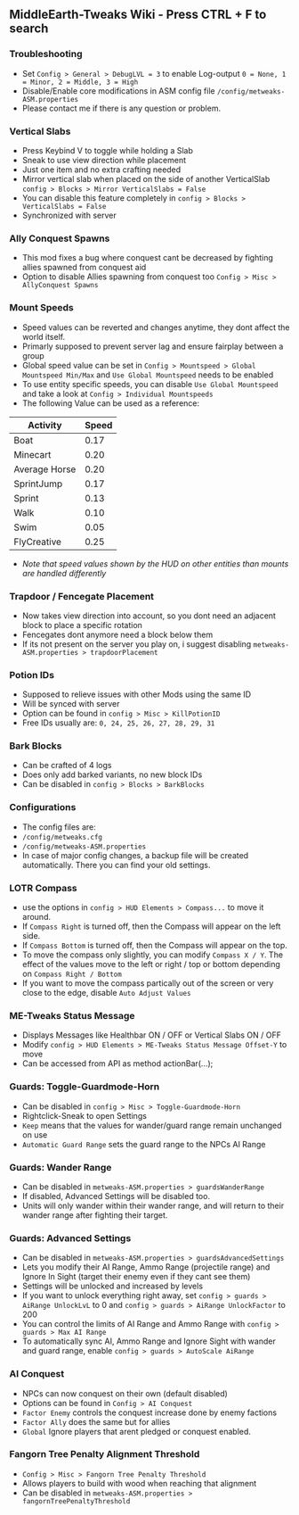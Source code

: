 ## MiddleEarth-Tweaks Wiki - Press CTRL + F to search

### Troubleshooting
- Set `Config > General > DebugLVL = 3` to enable Log-output `0 = None, 1 = Minor, 2 = Middle, 3 = High`
- Disable/Enable core modifications in ASM config file `/config/metweaks-ASM.properties`
- Please contact me if there is any question or problem.

### Vertical Slabs
- Press Keybind V to toggle while holding a Slab
- Sneak to use view direction while placement
- Just one item and no extra crafting needed
- Mirror vertical slab when placed on the side of another VerticalSlab `config > Blocks > Mirror VerticalSlabs = False`
- You can disable this feature completely in `config > Blocks > VerticalSlabs = False`
- Synchronized with server

### Ally Conquest Spawns
- This mod fixes a bug where conquest cant be decreased by fighting allies spawned from conquest aid
- Option to disable Allies spawning from conquest too `Config > Misc > AllyConquest Spawns`

### Mount Speeds
- Speed values can be reverted and changes anytime, they dont affect the world itself.
- Primarly supposed to prevent server lag and ensure fairplay between a group
- Global speed value can be set in `Config > Mountspeed > Global Mountspeed Min/Max` and `Use Global Mountspeed` needs to be enabled
- To use entity specific speeds, you can disable `Use Global Mountspeed` and take a look at `Config > Individual Mountspeeds`
- The following Value can be used as a reference:

| Activity   | Speed |
| --------- | ------- |
| Boat | 0.17   |
| Minecart | 0.20   |
| Average Horse | 0.20   |
| SprintJump | 0.17   |
| Sprint | 0.13   |
| Walk | 0.10   |
| Swim | 0.05   |
| FlyCreative | 0.25   |

- *Note that speed values shown by the HUD on other entities than mounts are handled differently*

### Trapdoor / Fencegate Placement
- Now takes view direction into account, so you dont need an adjacent block to place a specific rotation
- Fencegates dont anymore need a block below them
- If its not present on the server you play on, i suggest disabling `metweaks-ASM.properties > trapdoorPlacement`

### Potion IDs
- Supposed to relieve issues with other Mods using the same ID
- Will be synced with server
- Option can be found in `config > Misc > KillPotionID`
- Free IDs usually are: `0, 24, 25, 26, 27, 28, 29, 31`

### Bark Blocks
- Can be crafted of 4 logs
- Does only add barked variants, no new block IDs
- Can be disabled in `config > Blocks > BarkBlocks`

### Configurations
- The config files are:
- `/config/metweaks.cfg`
- `/config/metweaks-ASM.properties`
- In case of major config changes, a backup file will be created automatically. There you can find your old settings.

### LOTR Compass
- use the options in `config > HUD Elements > Compass...` to move it around.
- If `Compass Right` is turned off, then the Compass will appear on the left side.
- If `Compass Bottom` is turned off, then the Compass will appear on the top.
- To move the compass only slightly, you can modify `Compass X / Y`. The effect of the values move to the left or right / top or bottom depending on `Compass Right / Bottom`
- If you want to move the compass partically out of the screen or very close to the edge, disable `Auto Adjust Values`

### ME-Tweaks Status Message
- Displays Messages like Healthbar ON / OFF or Vertical Slabs ON / OFF
- Modify `config > HUD Elements > ME-Tweaks Status Message Offset-Y` to move
- Can be accessed from API as method actionBar(...);

### Guards: Toggle-Guardmode-Horn
- Can be disabled in `config > Misc > Toggle-Guardmode-Horn`
- Rightclick-Sneak to open Settings
- `Keep` means that the values for wander/guard range remain unchanged on use
- `Automatic Guard Range` sets the guard range to the NPCs AI Range

### Guards: Wander Range
- Can be disabled in `metweaks-ASM.properties > guardsWanderRange`
- If disabled, Advanced Settings will be disabled too.
- Units will only wander within their wander range, and will return to their wander range after fighting their target.

### Guards: Advanced Settings
- Can be disabled in `metweaks-ASM.properties > guardsAdvancedSettings`
- Lets you modify their AI Range, Ammo Range (projectile range) and Ignore In Sight (target their enemy even if they cant see them)
- Settings will be unlocked and increased by levels
- If you want to unlock everything right away, set `config > guards > AiRange UnlockLvL` to 0 and `config > guards > AiRange UnlockFactor` to 200
- You can control the limits of AI Range and Ammo Range with `config > guards > Max AI Range`
- To automatically sync AI, Ammo Range and Ignore Sight with wander and guard range, enable `config > guards > AutoScale AiRange`

### AI Conquest
- NPCs can now conquest on their own (default disabled)
- Options can be found in `Config > AI Conquest`
- `Factor Enemy` controls the conquest increase done by enemy factions
- `Factor Ally` does the same but for allies
- `Global` Ignore players that arent pledged or conquest enabled.

### Fangorn Tree Penalty Alignment Threshold
- `Config > Misc > Fangorn Tree Penalty Threshold`
- Allows players to build with wood when reaching that alignment
- Can be disabled in `metweaks-ASM.properties > fangornTreePenaltyThreshold`
